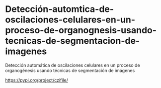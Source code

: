 # Detección-automtica-de-oscilaciones-celulares-en-un-proceso-de-organognesis-usando-tecnicas-de-segmentacion-de-imagenes
Detección automática de oscilaciones celulares en un proceso de organogénesis usando técnicas de segmentación de imágenes

https://pypi.org/project/czifile/
